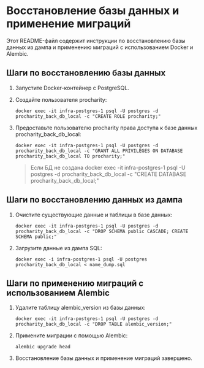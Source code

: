 # Восстановление базы данных и применение миграций

Этот README-файл содержит инструкции по восстановлению базы данных из дампа и применению миграций с использованием Docker и Alembic.

## Шаги по восстановлению базы данных

1. Запустите Docker-контейнер с PostgreSQL.

2. Создайте пользователя procharity:

   ```
   docker exec -it infra-postgres-1 psql -U postgres -d procharity_back_db_local -c "CREATE ROLE procharity;"
   ```

3. Предоставьте пользователю procharity права доступа к базе данных procharity_back_db_local:

   ```
   docker exec -it infra-postgres-1 psql -U postgres -d procharity_back_db_local -c "GRANT ALL PRIVILEGES ON DATABASE procharity_back_db_local TO procharity;"
   ```
   > Если БД не создана docker exec -it infra-postgres-1 psql -U postgres -d procharity_back_db_local -c "CREATE DATABASE procharity_back_db_local;"


## Шаги по восстановлению данных из дампа

1. Очистите существующие данные и таблицы в базе данных:

   ```
   docker exec -it infra-postgres-1 psql -U postgres -d procharity_back_db_local -c "DROP SCHEMA public CASCADE; CREATE SCHEMA public;"
   ```

2. Загрузите данные из дампа SQL:

   ```
   docker exec -i infra-postgres-1 psql -U postgres procharity_back_db_local < name_dump.sql
   ```

## Шаги по применению миграций с использованием Alembic

1. Удалите таблицу alembic_version из базы данных:

   ```
   docker exec -it infra-postgres-1 psql -U postgres -d procharity_back_db_local -c "DROP TABLE alembic_version;"
   ```
   

2. Примените миграции с помощью Alembic:

   ```
   alembic upgrade head
   ```

3. Восстановление базы данных и применение миграций завершено.